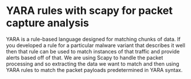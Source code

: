 # YARA rules with scapy for packet capture analysis
YARA is a rule-based language designed for matching chunks of data. If you developed a rule for a particular malware variant that describes it well then that rule can be used to match instances of that traffic and provide alerts based off of that. 
We are using Scapy to handle the packet processing and so extracting the data we want to match and then using YARA rules to match the packet payloads predetermined in YARA syntax.
